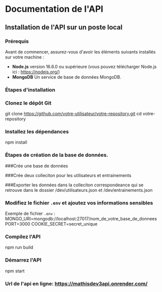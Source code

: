 # Documentation de l'API

## Installation de l'API sur un poste local

### Prérequis

Avant de commencer, assurez-vous d'avoir les éléments suivants installés sur votre machine :
- **Node.js** version 16.6.0 ou supérieure (vous pouvez télécharger Node.js ici : https://nodejs.org/)
- **MongoDB** Un service de base de données MongoDB.

### Étapes d'installation

### Clonez le dépôt Git
git clone https://github.com/votre-utilisateur/votre-repository.git
cd votre-repository

### Installez les dépendances
npm install

### Étapes de création de la base de données.

###Crée une base de données

###Crée deux colleciton pour les utilisateurs et entrainements

###Exporter les données dans la colleciton correspondeance qui se retrouve dans le dossier /dev/utilisateurs.json et /dev/entrainements.json

### Modifiez le fichier `.env` et ajoutez vos informations sensibles
Exemple de fichier `.env` :
MONGO_URI=mongodb://localhost:27017/nom_de_votre_base_de_donnees
PORT=3000
COOKIE_SECRET=secret_unique

### Compilez l'API
npm run build

### Démarrez l'API
npm start

### Url de l'api en ligne: https://mathisdev3api.onrender.com/
